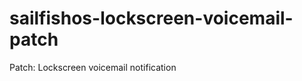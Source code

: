 sailfishos-lockscreen-voicemail-patch
==================================

Patch: Lockscreen voicemail notification
